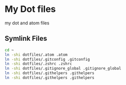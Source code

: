 # My Dot files
my dot and atom files


## Symlink Files

```sh
cd ~
ln -shi dotfiles/.atom .atom
ln -shi dotfiles/.gitconfig .gitconfig
ln -shi dotfiles/.zshrc .zshrc
ln -shi dotfiles/.gitignore_global .gitignore_global
ln -shi dotfiles/.githelpers .githelpers
ln -shi dotfiles/.githelpers .githelpers
```
